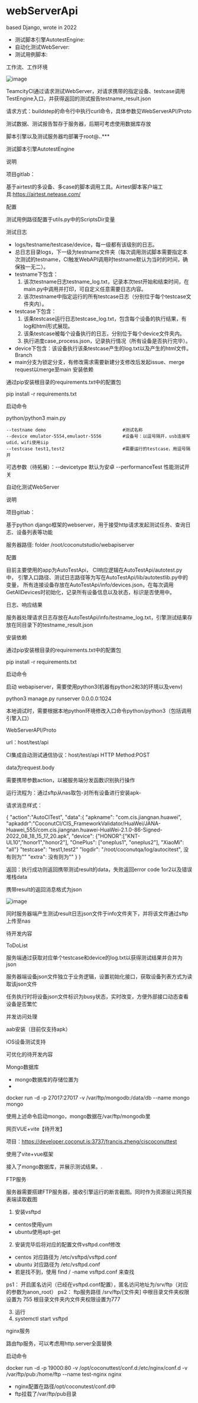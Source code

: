 # webServerApi
based Django, wrote in 2022

- 测试脚本引擎AutotestEngine:
- 自动化测试WebServer:
- 测试用例脚本:

工作流、工作环境

![image](https://github.com/LibraKay/webServerApi/assets/56251957/cfbccc7a-ded5-4fdf-8d6d-c83bb8f8db08)

TeamcityCI通过请求测试WebServer，对请求携带的指定设备、testcase调用TestEngine入口，并获得返回的测试报告testname_result.json

请求方式：buildstep的命令行中执行curl命令，具体参数见WebServerAPI/Proto

测试数据、测试报告暂存于服务器，后期可考虑使用数据库存放

脚本引擎以及测试服务器均部署于root@***.***.***

测试脚本引擎AutotestEngine

说明

项目gitlab：

基于airtest的多设备、多case的脚本调用工具。Airtest脚本客户端工具:https://airtest.netease.com/

配置

测试用例路径配置于utils.py中的ScriptsDir变量

测试日志

- logs/testname/testcase/device，每一级都有该级别的日志。
- 总日志目录logs，下一级为testname文件夹（每次调用测试脚本需要指定本次测试的testname，CI触发WebAPI调用时testname默认为当时的时间，确保独一无二）。
- testname下包含：
  1. 该次testname日志testname_log.txt，记录本次test开始和结束时间，在main.py中调用并打印，可自定义任意需要日志内容。
  2. 该次testname中指定运行的所有testcase日志（分别位于每个testcase文件夹内）。
- testcase下包含：
  1. 该条testcase运行日志testcase_log.txt，包含每个设备的执行结果，有log和html形式展现。
  2. 该条testcase被每个设备执行的日志，分别位于每个device文件夹内。
  3. 执行进度case_process.json，记录执行情况（所有设备是否执行完毕）。
- device下包含：该设备执行该条testcase产生的log.txt以及产生的html文件。
Branch
- main分支为锁定分支，有修改需求需要新建分支修改后发起issue、merge request以merge至main
安装依赖

通过pip安装根目录的requirements.txt中的配置包

pip install -r requirements.txt

启动命令

python/python3 main.py 

    --testname demo                             #测试名称
    --device emulator-5554,emulaotr-5556        #设备号：以逗号隔开，usb连接写udid，wifi使用iip
    --testcase test1,test2                      #需要运行的testcase，用逗号隔开
    
可选参数（待拓展）：--devicetype 默认为安卓 --performanceTest 性能测试开关

自动化测试WebServer

说明

项目gitlab：

基于python django框架的webserver，用于接受http请求发起测试任务、查询日志、设备列表等功能

服务器路径: folder /root/coconutstudio/webapiserver

配置

目前主要使用的app为AutoTestApi，
CI响应逻辑在AutoTestApi/autotest.py中，
引擎入口路径、测试日志路径等为写在AutoTestApi/lib/autotestlib.py中的变量，
所有连接设备存放在AutoTestApi/info/devices.json，在每次调用GetAllDevices时初始化，记录所有设备信息以及状态，标识是否使用中。

日志、响应结果

服务器处理请求日志存放在AutoTestApi/info/testname_log.txt，引擎测试结果存放在同目录下的testname_result.json

安装依赖

通过pip安装根目录的requirements.txt中的配置包

pip install -r requirements.txt

启动命令

启动 webapiserver，需要使用python3(机器有python2和3的环境以及venv)

python3 manage.py runserver 0.0.0.0:1024

本地调试时，需要根据本地python环境修改入口命令python/python3（包括调用引擎入口）

WebServerAPI/Proto

url：host/test/api

CI集成自动测试通信协议：host/test/api  HTTP Method:POST 

data为request.body

需要携带参数action，以被服务端分发函数识别执行操作

运行流程为：通过sftp从nas取包-对所有设备进行安装apk-

请求消息样式：

{
    "action":"AutoCITest",
    "data":{
        "apkname":    "com.cis.jiangnan.huawei",
        "apkaddr":"CoconutCI/CIS_FrameworkValidator/HuaWei/JANA-Huawei_555/com.cis.jiangnan.huawei-HuaWei-2.1.0-86-Signed-2022_08_18_15_17_20.apk",
"device": {"HONOR":["KNT-UL10","honor1","honor2"], "OnePlus": ["oneplus1", "oneplus2"], "XiaoMi": "all"}
        "testcase":     "test1,test2"
        "logdir":         "/root/coconutqa/log/autocitest", 没有则为""
        "extra":          没有则为""
    }
}

返回：执行成功则返回携带测试result的data，失败返回error code 1or2以及错误堆栈data

携带result的返回消息格式为json

![image](https://github.com/LibraKay/webServerApi/assets/56251957/6b452a2f-066e-43e7-8352-a210fcc6d0b0)

同时服务器端产生测试result日志json文件于info文件夹下，并将该文件通过sftp上传至nas

待开发内容

ToDoList

服务端通过获取对应单个testcase和device的log.txt以获得测试结果并合并为json

服务器端设备json文件独立于业务逻辑，设置初始化接口，获取设备列表方式为读取该json文件

任务执行时将设备json文件标识为busy状态，实时改变，方便外部接口动态查看设备是否繁忙

并发访问处理

aab安装（目前仅支持apk）

iOS设备测试支持

可优化的待开发内容

Mongo数据库
- mongo数据库的存储位置为
- 
docker run -d -p 27017:27017 -v /var/ftp/mongodb:/data/db --name mongo mongo

使用上述命令启动mongo，mongo数据在/var/ftp/mongodb里

网页VUE+vite【待开发】

项目：https://developer.coconut.is:3737/francis.zheng/ciscoconuttest

使用了vite+vue框架

接入了mongo数据库，并展示测试结果。.

FTP服务

服务器需要搭建FTP服务器，接收引擎运行的断言截图。同时作为资源层让网页报表端读取截图

1. 安装vsftpd
  - centos使用yum
  - ubuntu使用apt-get
2. 安装完毕后将对应的配置文件vsftpd.conf修改
  - centos 对应路径为 /etc/vsftpd/vsftpd.conf
  - ubuntu 对应路径为 /etc/vsftpd.conf
  - 若是找不到，使用 find / -name vsftpd.conf 来查找

ps1： 开启匿名访问（已经在vsftpd.conf配置），匿名访问地址为/srv/ftp（对应的参数为anon_root）
ps2： ftp服务路径 /srv/ftp/[文件夹] 中根目录文件夹权限设置为 755
                   根目录文件夹内文件夹权限设置为777

3. 运行
4. systemctl start vsftpd


nginx服务

路由ftp服务，可以考虑用http.server全面替换

启动命令

docker run -d -p 19000:80 -v /opt/coconuttest/conf.d:/etc/nginx/conf.d -v /var/ftp/pub:/home/ftp --name test-nginx nginx
- nginx配置在路径/opt/coconutest/conf.d中
- ftp挂载了/var/ftp/pub目录

